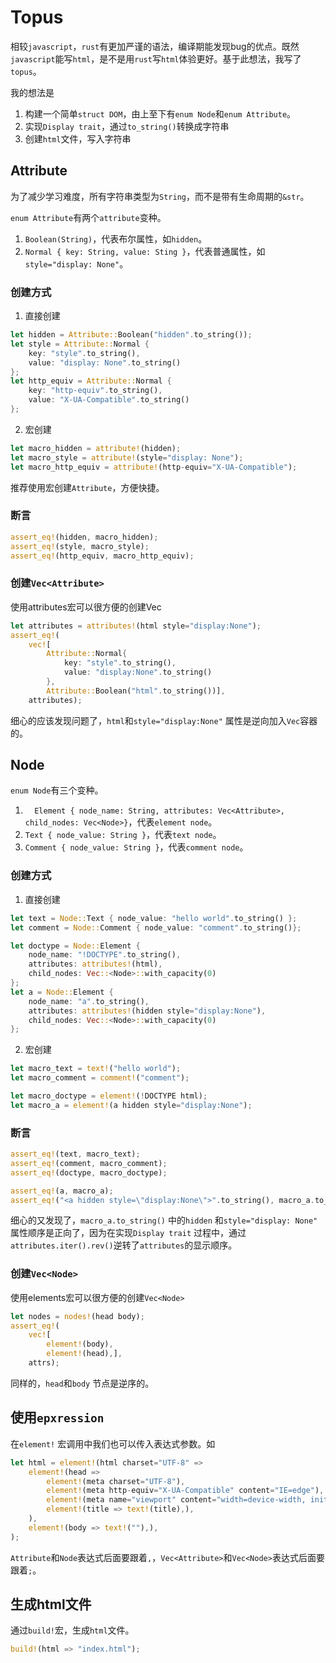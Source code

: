 # Topus

相较`javascript`，`rust`有更加严谨的语法，编译期能发现bug的优点。既然`javascript`能写`html`，是不是用`rust`写`html`体验更好。基于此想法，我写了`topus`。

我的想法是

1. 构建一个简单`struct DOM`，由上至下有`enum Node`和`enum Attribute`。
2. 实现`Display trait`，通过`to_string()`转换成字符串
3. 创建`html`文件，写入字符串

## Attribute

为了减少学习难度，所有字符串类型为`String`，而不是带有生命周期的`&str`。

`enum Attribute`有两个`attribute`变种。

1. `Boolean(String)`，代表布尔属性，如`hidden`。
2. `Normal { key: String, value: Sting }`，代表普通属性，如`style="display: None"`。

### 创建方式

1. 直接创建

``` rust
let hidden = Attribute::Boolean("hidden".to_string());
let style = Attribute::Normal {
    key: "style".to_string(),
    value: "display: None".to_string()
};
let http_equiv = Attribute::Normal {
    key: "http-equiv".to_string(),
    value: "X-UA-Compatible".to_string()
};
```

2. 宏创建

``` rust
let macro_hidden = attribute!(hidden);
let macro_style = attribute!(style="display: None");
let macro_http_equiv = attribute!(http-equiv="X-UA-Compatible");
```

推荐使用宏创建`Attribute`，方便快捷。

### 断言

``` rust
assert_eq!(hidden, macro_hidden);
assert_eq!(style, macro_style);
assert_eq!(http_equiv, macro_http_equiv);
```

### 创建`Vec<Attribute>`

使用attributes宏可以很方便的创建Vec<Attribute>

``` rust
let attributes = attributes!(html style="display:None");
assert_eq!(
    vec![ 
        Attribute::Normal{
            key: "style".to_string(),
            value: "display:None".to_string()
        },
        Attribute::Boolean("html".to_string())],
    attributes);
```

细心的应该发现问题了，`html`和`style="display:None"` 属性是逆向加入`Vec`容器的。

## Node

`enum Node`有三个变种。

1. `  Element { node_name: String, attributes: Vec<Attribute>, child_nodes: Vec<Node>}`，代表`element node`。
2. `Text { node_value: String }`，代表`text node`。
3. `Comment { node_value: String }`，代表`comment node`。

### 创建方式

1. 直接创建

``` rust
let text = Node::Text { node_value: "hello world".to_string() };
let comment = Node::Comment { node_value: "comment".to_string()};

let doctype = Node::Element {
    node_name: "!DOCTYPE".to_string(),
    attributes: attributes!(html),
    child_nodes: Vec::<Node>::with_capacity(0)
};
let a = Node::Element {
    node_name: "a".to_string(),
    attributes: attributes!(hidden style="display:None"),
    child_nodes: Vec::<Node>::with_capacity(0)
};
```

2. 宏创建

``` rust
let macro_text = text!("hello world");
let macro_comment = comment!("comment");

let macro_doctype = element!(!DOCTYPE html);
let macro_a = element!(a hidden style="display:None");
```

### 断言

``` rust
assert_eq!(text, macro_text);
assert_eq!(comment, macro_comment);
assert_eq!(doctype, macro_doctype);

assert_eq!(a, macro_a);
assert_eq!("<a hidden style=\"display:None\">".to_string(), macro_a.to_string());
```

细心的又发现了，`macro_a.to_string()` 中的`hidden` 和`style="display: None"` 属性顺序是正向了，因为在实现`Display trait` 过程中，通过`attributes.iter().rev()`逆转了`attributes`的显示顺序。

### 创建`Vec<Node>`

使用elements宏可以很方便的创建`Vec<Node>`

``` rust
let nodes = nodes!(head body);
assert_eq!(
    vec![ 
        element!(body),
        element!(head),],
    attrs);
```

同样的，`head`和`body` 节点是逆序的。

## 使用`epxression`

在`element!` 宏调用中我们也可以传入表达式参数。如

``` rust
let html = element!(html charset="UTF-8" =>
	element!(head =>
        element!(meta charset="UTF-8"),
        element!(meta http-equiv="X-UA-Compatible" content="IE=edge"),
        element!(meta name="viewport" content="width=device-width, initial-scale=1.0"),
        element!(title => text!(title),),
    ),
    element!(body => text!(""),),
);
```

`Attribute`和`Node`表达式后面要跟着`,`，`Vec<Attribute>`和`Vec<Node>`表达式后面要跟着`;`。

## 生成html文件

通过`build!`宏，生成`html`文件。

``` rust
build!(html => "index.html");
```